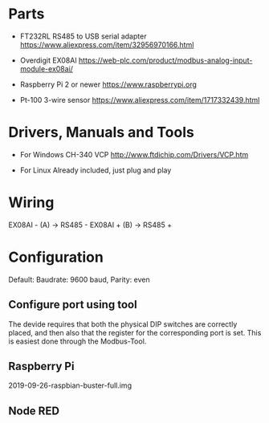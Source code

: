 # Parts

- FT232RL RS485 to USB serial adapter
https://www.aliexpress.com/item/32956970166.html

- Overdigit EX08AI
https://web-plc.com/product/modbus-analog-input-module-ex08ai/

- Raspberry Pi 2 or newer
https://www.raspberrypi.org

- Pt-100 3-wire sensor
https://www.aliexpress.com/item/1717332439.html

# Drivers, Manuals and Tools

- For Windows
CH-340 VCP  http://www.ftdichip.com/Drivers/VCP.htm 

- For Linux
Already included, just plug and play

# Wiring

EX08AI - (A) -> RS485 -
EX08AI + (B) -> RS485 +

# Configuration

Default: Baudrate: 9600 baud, Parity: even

## Configure port using tool

The devide requires that both the physical DIP switches are correctly placed, and then also that the register for the corresponding port is set. This is easiest done through the Modbus-Tool.

## Raspberry Pi 

2019-09-26-raspbian-buster-full.img

## Node RED

